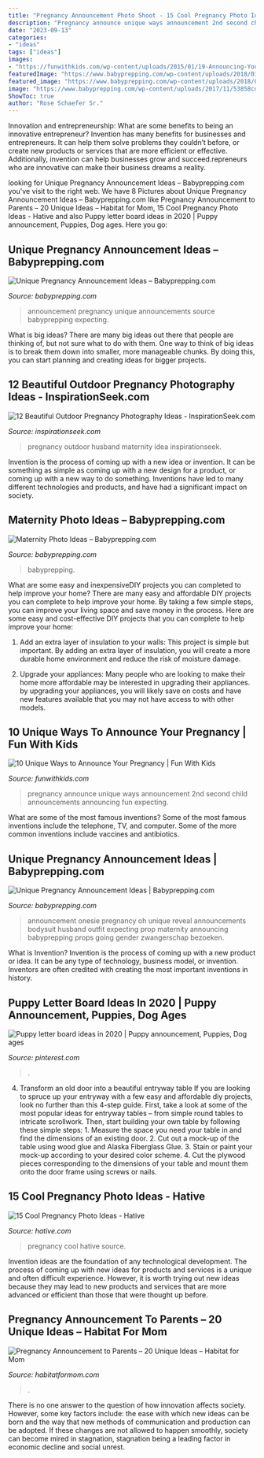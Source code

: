 ```yaml
---
title: "Pregnancy Announcement Photo Shoot - 15 Cool Pregnancy Photo Ideas"
description: "Pregnancy announce unique ways announcement 2nd second child announcements announcing fun expecting"
date: "2023-09-13"
categories:
- "ideas"
tags: ["ideas"]
images:
- "https://funwithkids.com/wp-content/uploads/2015/01/19-Announcing-Your-Second-Child.jpg"
featuredImage: "https://www.babyprepping.com/wp-content/uploads/2018/01/a0d890872654ed8a08ed0c6f411249f9.jpg"
featured_image: "https://www.babyprepping.com/wp-content/uploads/2018/01/a0d890872654ed8a08ed0c6f411249f9.jpg"
image: "https://www.babyprepping.com/wp-content/uploads/2017/11/53858cd398b9a174d6e4d7d4c00a1246.jpg"
ShowToc: true
author: "Rose Schaefer Sr."
---
```



Innovation and entrepreneurship: What are some benefits to being an innovative entrepreneur?
Invention has many benefits for businesses and entrepreneurs. It can help them solve problems they couldn’t before, or create new products or services that are more efficient or effective. Additionally, invention can help businesses grow and succeed.repreneurs who are innovative can make their business dreams a reality.

	

		
looking for Unique Pregnancy Announcement Ideas – Babyprepping.com you've visit to the right web. We have 8 Pictures about Unique Pregnancy Announcement Ideas – Babyprepping.com like Pregnancy Announcement to Parents – 20 Unique Ideas – Habitat for Mom, 15 Cool Pregnancy Photo Ideas - Hative and also Puppy letter board ideas in 2020 | Puppy announcement, Puppies, Dog ages. Here you go:
		
    
## Unique Pregnancy Announcement Ideas – Babyprepping.com

<img loading=lazy src="https://www.babyprepping.com/wp-content/uploads/2018/01/91090c9ba1d511f76cc1ab8a515ac9fe.jpg" onerror="this.onerror=null;this.src='https://tse3.mm.bing.net/th?id=OIP.naf_Y3BO1zDZwGrYljFqKwHaIJ&amp;pid=15.1';" alt="Unique Pregnancy Announcement Ideas – Babyprepping.com">

_Source: babyprepping.com_

>announcement pregnancy unique announcements source babyprepping expecting. 

	

What is big ideas?
There are many big ideas out there that people are thinking of, but not sure what to do with them. One way to think of big ideas is to break them down into smaller, more manageable chunks. By doing this, you can start planning and creating ideas for bigger projects.

    
## 12 Beautiful Outdoor Pregnancy Photography Ideas - InspirationSeek.com

<img loading=lazy src="https://inspirationseek.com/wp-content/uploads/2014/05/Outdoor-Pregnancy-Photography-Ideas-with-Husband.jpg" onerror="this.onerror=null;this.src='https://tse4.mm.bing.net/th?id=OIP.SOimet8oJtISXGoJLJu5JgHaE7&amp;pid=15.1';" alt="12 Beautiful Outdoor Pregnancy Photography Ideas - InspirationSeek.com">

_Source: inspirationseek.com_

>pregnancy outdoor husband maternity idea inspirationseek. 

	

Invention is the process of coming up with a new idea or invention. It can be something as simple as coming up with a new design for a product, or coming up with a new way to do something. Inventions have led to many different technologies and products, and have had a significant impact on society.

    
## Maternity Photo Ideas – Babyprepping.com

<img loading=lazy src="https://www.babyprepping.com/wp-content/uploads/2017/11/53858cd398b9a174d6e4d7d4c00a1246.jpg" onerror="this.onerror=null;this.src='https://tse2.mm.bing.net/th?id=OIP.nWNrtkoXcapNq_GiDX7KCgHaLH&amp;pid=15.1';" alt="Maternity Photo Ideas – Babyprepping.com">

_Source: babyprepping.com_

>babyprepping. 

	

What are some easy and inexpensiveDIY projects you can completed to help improve your home?
There are many easy and affordable DIY projects you can complete to help improve your home. By taking a few simple steps, you can improve your living space and save money in the process. Here are some easy and cost-effective DIY projects that you can complete to help improve your home: 
1. Add an extra layer of insulation to your walls: This project is simple but important. By adding an extra layer of insulation, you will create a more durable home environment and reduce the risk of moisture damage. 

2. Upgrade your appliances: Many people who are looking to make their home more affordable may be interested in upgrading their appliances. by upgrading your appliances, you will likely save on costs and have new features available that you may not have access to with other models. 


    
## 10 Unique Ways To Announce Your Pregnancy | Fun With Kids

<img loading=lazy src="https://funwithkids.com/wp-content/uploads/2015/01/19-Announcing-Your-Second-Child.jpg" onerror="this.onerror=null;this.src='https://tse3.mm.bing.net/th?id=OIP.PsBtqoogHuOMqrEWnIyoHAAAAA&amp;pid=15.1';" alt="10 Unique Ways to Announce Your Pregnancy | Fun With Kids">

_Source: funwithkids.com_

>pregnancy announce unique ways announcement 2nd second child announcements announcing fun expecting. 

	

What are some of the most famous inventions?
Some of the most famous inventions include the telephone, TV, and computer. Some of the more common inventions include vaccines and antibiotics.

    
## Unique Pregnancy Announcement Ideas | Babyprepping.com

<img loading=lazy src="https://www.babyprepping.com/wp-content/uploads/2018/01/a0d890872654ed8a08ed0c6f411249f9.jpg" onerror="this.onerror=null;this.src='https://tse2.mm.bing.net/th?id=OIP.rkkhdN1g9fuZHy859JbqZgHaHa&amp;pid=15.1';" alt="Unique Pregnancy Announcement Ideas | Babyprepping.com">

_Source: babyprepping.com_

>announcement onesie pregnancy oh unique reveal announcements bodysuit husband outfit expecting prop maternity announcing babyprepping props going gender zwangerschap bezoeken. 

	

What is Invention?
Invention is the process of coming up with a new product or idea. It can be any type of technology, business model, or invention. Inventors are often credited with creating the most important inventions in history.

    
## Puppy Letter Board Ideas In 2020 | Puppy Announcement, Puppies, Dog Ages

<img loading=lazy src="https://i.pinimg.com/736x/44/50/55/44505502dc23f7bc4a6611c116ed4a6b.jpg" onerror="this.onerror=null;this.src='https://tse1.mm.bing.net/th?id=OIP.THTF8Or4t3OK5HUhHU3JAgHaJQ&amp;pid=15.1';" alt="Puppy letter board ideas in 2020 | Puppy announcement, Puppies, Dog ages">

_Source: pinterest.com_

>. 

	

4. Transform an old door into a beautiful entryway table
If you are looking to spruce up your entryway with a few easy and affordable diy projects, look no further than this 4-step guide. First, take a look at some of the most popular ideas for entryway tables – from simple round tables to intricate scrollwork. Then, start building your own table by following these simple steps: 1. Measure the space you need your table in and find the dimensions of an existing door. 2. Cut out a mock-up of the table using wood glue and Alaska Fiberglass Glue. 3. Stain or paint your mock-up according to your desired color scheme. 4. Cut the plywood pieces corresponding to the dimensions of your table and mount them onto the door frame using screws or nails.

    
## 15 Cool Pregnancy Photo Ideas - Hative

<img loading=lazy src="https://hative.com/wp-content/uploads/2014/11/pregnancy-photo-ideas/10-cool-pregnancy-photo-ideas.jpg" onerror="this.onerror=null;this.src='https://tse2.mm.bing.net/th?id=OIP.lLAtw1pcUGdKBSrdUJPWJgHaLH&amp;pid=15.1';" alt="15 Cool Pregnancy Photo Ideas - Hative">

_Source: hative.com_

>pregnancy cool hative source. 

	

Invention ideas are the foundation of any technological development. The process of coming up with new ideas for products and services is a unique and often difficult experience. However, it is worth trying out new ideas because they may lead to new products and services that are more advanced or efficient than those that were thought up before.

    
## Pregnancy Announcement To Parents – 20 Unique Ideas – Habitat For Mom

<img loading=lazy src="https://habitatformom.com/wp-content/uploads/2020/04/il_794xN.2258392602_hpyo-min-768x758.jpg" onerror="this.onerror=null;this.src='https://tse2.mm.bing.net/th?id=OIP.W0YFTGGTbFON2YXspu7WMQHaHT&amp;pid=15.1';" alt="Pregnancy Announcement to Parents – 20 Unique Ideas – Habitat for Mom">

_Source: habitatformom.com_

>. 

	

There is no one answer to the question of how innovation affects society. However, some key factors include: the ease with which new ideas can be born and the way that new methods of communication and production can be adopted. If these changes are not allowed to happen smoothly, society can become mired in stagnation, stagnation being a leading factor in economic decline and social unrest.

